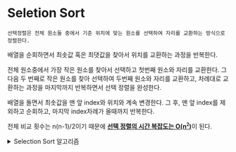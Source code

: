 # Seletion Sort

    선택정렬은 전체 원소들 중에서 기준 위치에 맞는 원소를 선택하여 자리를 교환하는 방식으로 정렬한다. 

배열을 순회하면서 최솟값 혹은 최댓값을 찾아서 위치를 교환하는 과정을 반복한다.

전체 원소중에서 가장 작은 원소를 찾아서 선택하고  첫번째 원소와 자리를 교환한다. 그 다음 두 번째로 작은 원소를 찾아 선택하여 두번째 원소와 자리를 교환하고, 차례대로 교환하는 과정을 마지막까지 반복하면서 선택 정렬을 완성한다.   

배열을 돌면서 최솟값을 맨 앞 index와 위치와 계속 변경한다. 그 후, 맨 앞 index를 제외하고 순회하고, 마지막 index차례가 올때까지 반복한다.

전체 비교 횟수는 n(n-1)/2이기 때문에 <u>**선택 정렬의 시간 복잡도는 O(n<sup><small>2</small></sup>)**</u>이 된다.

<details>
<summary>Selection Sort 알고리즘</summary>

```java
private static void selectionSort(int [] ary, int index){
    if (index >= ary.length - 1) return;
    int min = index;
     // 가장 작은 최솟값을 찾음
    for (int i = index + 1; i < ary.length; i++)  if (ary[min] > ary[i]) min = i;
    swap(ary, index, min);
    selectionSort(ary, index + 1);
}

private static void swap(int [] ary, int prev, int next) {
    int tmp = ary[prev];
    ary[prev] = ary[next];
    ary[next] = tmp;
}
```
</details>    
<br>